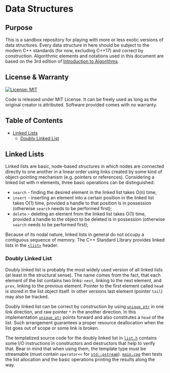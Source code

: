 # Data Structures
## Purpose
This is a sandbox repository for playing with more or less exotic versions of data structures. Every data structure in here should be subject to the modern C++ standards (for now, excluding C++17) and correct by construction. Algorithmic elements and notations used in this document are based on the 3rd edition of [Introduction to Algorithms](https://www.amazon.com/Introduction-Algorithms-3rd-MIT-Press/dp/0262033844).

## License & Warranty
[![License: MIT](https://img.shields.io/badge/License-MIT-yellow.svg)](https://opensource.org/licenses/MIT)

Code is released under MIT License. It can be freely used as long as the original creator is attributed. Software provided comes with no warranty.

## Table of Contents
 - [Linked Lists](#linked-lists)
   - [Doubly Linked List](#doubly-linked-list)

## <a name = "linked-lists" />Linked Lists
Linked lists are basic, node-based structures in which nodes are connected directly to one another in a linear order using links created by some kind of object-pointing mechanism (e.g. pointers or references). Considering a linked list with n elements, three basic operations can be distinguished:
 - `search` - finding the desired element in the linked list takes O(n) time;
 - `insert` - inserting an element into a certain position in the linked list takes O(1) time, provided a handle to that position is in possession (otherwise `search` needs to be performed first);
 - `delete` - deleting an element from the linked list takes O(1) time, provided a handle to the object to be deleted is in possession (otherwise `search` needs to be performed first);

Because of its nodal nature, linked lists in general do not occupy a contiguous sequence of memory. The C++ Standard Library provides linked lists in the [`<list>`](http://en.cppreference.com/w/cpp/header/list) header.

### <a name = "doubly-linked-list" />Doubly Linked List
Doubly linked list is probably the most widely used version of all linked lists (at least in the structural sense). The name comes from the fact, that each element of the list contains two links: `next`, linking to the next element, and `prev`, linking to the previous element. Pointer to the first element called `head` is stored in the list object itself. In other versions last element (pointer `tail`) may also be tracked.

Doubly linked list can be correct by construction by using [`unique_ptr`](http://en.cppreference.com/w/cpp/memory/unique_ptr) in one link direction, and raw pointer `*` in the another direction. In this implementation [`unique_ptr`](http://en.cppreference.com/w/cpp/memory/unique_ptr) points forward and also constitutes a `head` of the list. Such arrangement guarantees a proper resource deallocation when the list goes out of scope or some link is broken.

The templatized source code for the doubly linked list in [`list.h`](https://github.com/ignmiz/Data_Structures/blob/master/Lists/Doubly_Linked_List/list.h) contains some I/O instructions in constructors and destructors that help to verify that. Bear in mind that when using them, the template type must be streamable (must contain `operator<<` for [`std::ostream`](http://en.cppreference.com/w/cpp/io/basic_ostream)). [`main.cpp`](https://github.com/ignmiz/Data_Structures/blob/master/Lists/Doubly_Linked_List/main.cpp) then tests the list allocation and the basic operations printing the results along the way.
